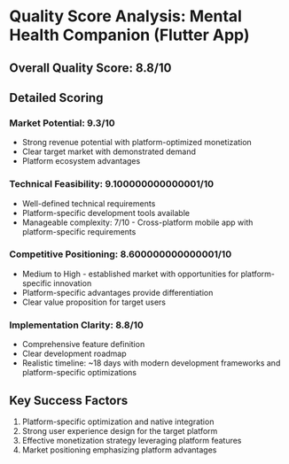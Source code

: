 # Quality Score Analysis: Mental Health Companion (Flutter App)

## Overall Quality Score: 8.8/10

## Detailed Scoring

### Market Potential: 9.3/10
- Strong revenue potential with platform-optimized monetization
- Clear target market with demonstrated demand
- Platform ecosystem advantages

### Technical Feasibility: 9.100000000000001/10
- Well-defined technical requirements
- Platform-specific development tools available
- Manageable complexity: 7/10 - Cross-platform mobile app with platform-specific requirements

### Competitive Positioning: 8.600000000000001/10
- Medium to High - established market with opportunities for platform-specific innovation
- Platform-specific advantages provide differentiation
- Clear value proposition for target users

### Implementation Clarity: 8.8/10
- Comprehensive feature definition
- Clear development roadmap
- Realistic timeline: ~18 days with modern development frameworks and platform-specific optimizations

## Key Success Factors
1. Platform-specific optimization and native integration
2. Strong user experience design for the target platform
3. Effective monetization strategy leveraging platform features
4. Market positioning emphasizing platform advantages
